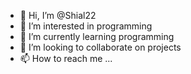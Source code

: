 - 👋 Hi, I’m @Shial22
- 👀 I’m interested in programming
- 🌱 I’m currently learning programming
- 💞️ I’m looking to collaborate on projects
- 📫 How to reach me ...

<!---
Shial22/Shial22 is a ✨ special ✨ repository because its `README.md` (this file) appears on your GitHub profile.
You can click the Preview link to take a look at your changes.
--->
